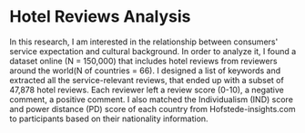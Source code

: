 # Hotel Reviews Analysis
In this research, I am interested in the relationship between consumers' service expectation and cultural background. In order to analyze it, I found a dataset online (N = 150,000) that includes hotel reviews from reviewers around the world(N of countries = 66). I designed a list of keywords and extracted all the service-relevant reviews, that ended up with a subset of 47,878 hotel reviews.
Each reviewer left a review score (0-10), a negative comment, a positive comment. I also matched the Individualism (IND) score and power distance (PD) score of each country from Hofstede-insights.com to participants based on their nationality information.
